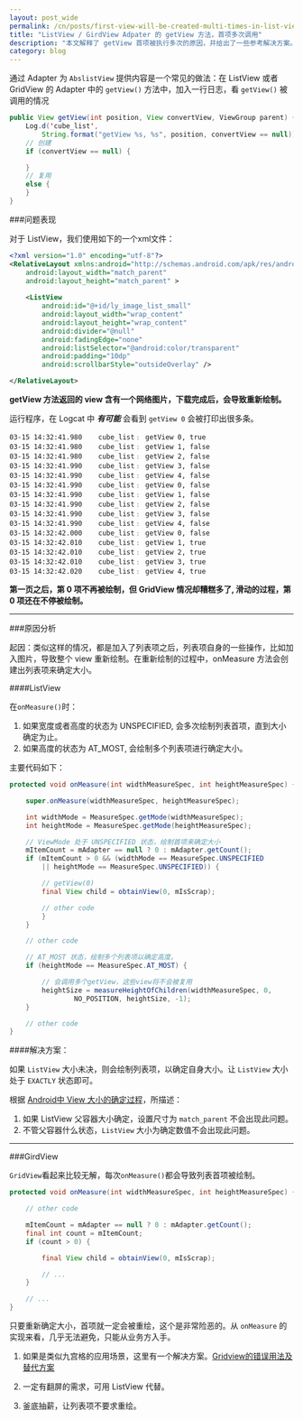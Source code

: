 ```yaml
---
layout: post_wide
permalink: /cn/posts/first-view-will-be-created-multi-times-in-list-view
title: "ListView / GirdView Adpater 的 getView 方法，首项多次调用"
description: "本文解释了 getView 首项被执行多次的原因，并给出了一些参考解决方案。"
category: blog
---
```


通过 Adapter 为 `AbslistView` 提供内容是一个常见的做法：在 ListView 或者 GridView 的 Adapter 中的 `getView()` 方法中，加入一行日志，看 `getView()` 被调用的情况

```java
public View getView(int position, View convertView, ViewGroup parent) {
    Log.d('cube_list', 
        String.format("getView %s, %s", position, convertView == null));
    // 创建
    if (convertView == null) {

    } 
    // 复用
    else {
    }
}
```

###问题表现

对于 ListView，我们使用如下的一个xml文件：

```xml
<?xml version="1.0" encoding="utf-8"?>
<RelativeLayout xmlns:android="http://schemas.android.com/apk/res/android"
    android:layout_width="match_parent"
    android:layout_height="match_parent" >
    
    <ListView
        android:id="@+id/ly_image_list_small"
        android:layout_width="wrap_content"
        android:layout_height="wrap_content"
        android:divider="@null"
        android:fadingEdge="none"
        android:listSelector="@android:color/transparent"
        android:padding="10dp"
        android:scrollbarStyle="outsideOverlay" />

</RelativeLayout>
```

**getView 方法返回的 view 含有一个网络图片，下载完成后，会导致重新绘制。**

运行程序，在 Logcat 中 ***有可能*** 会看到 `getView 0` 会被打印出很多条。

```
03-15 14:32:41.980    cube_list﹕ getView 0, true
03-15 14:32:41.980    cube_list﹕ getView 1, false
03-15 14:32:41.980    cube_list﹕ getView 2, false
03-15 14:32:41.990    cube_list﹕ getView 3, false
03-15 14:32:41.990    cube_list﹕ getView 4, false
03-15 14:32:41.990    cube_list﹕ getView 0, false
03-15 14:32:41.990    cube_list﹕ getView 1, false
03-15 14:32:41.990    cube_list﹕ getView 2, false
03-15 14:32:41.990    cube_list﹕ getView 3, false
03-15 14:32:41.990    cube_list﹕ getView 4, false
03-15 14:32:42.000    cube_list﹕ getView 0, false
03-15 14:32:42.010    cube_list﹕ getView 1, true
03-15 14:32:42.010    cube_list﹕ getView 2, true
03-15 14:32:42.010    cube_list﹕ getView 3, true
03-15 14:32:42.020    cube_list﹕ getView 4, true
```

**第一页之后，第 0 项不再被绘制，但 GridView 情况却糟糕多了, 滑动的过程，第 0 项还在不停被绘制。**

---

###原因分析

起因：类似这样的情况，都是加入了列表项之后，列表项自身的一些操作，比如加入图片，导致整个 view 重新绘制。在重新绘制的过程中，onMeasure 方法会创建出列表项来确定大小。

####ListView

在`onMeasure()`时：

1.  如果宽度或者高度的状态为 UNSPECIFIED, 会多次绘制列表首项，直到大小确定为止。
2.  如果高度的状态为 AT_MOST, 会绘制多个列表项进行确定大小。

主要代码如下：

```java
protected void onMeasure(int widthMeasureSpec, int heightMeasureSpec) {

    super.onMeasure(widthMeasureSpec, heightMeasureSpec);

    int widthMode = MeasureSpec.getMode(widthMeasureSpec);
    int heightMode = MeasureSpec.getMode(heightMeasureSpec);

    // ViewMode 处于 UNSPECIFIED 状态，绘制首项来确定大小
    mItemCount = mAdapter == null ? 0 : mAdapter.getCount();
    if (mItemCount > 0 && (widthMode == MeasureSpec.UNSPECIFIED 
        || heightMode == MeasureSpec.UNSPECIFIED)) {

        // getView(0)
        final View child = obtainView(0, mIsScrap);

        // other code
        }
    }

    // other code

    // AT_MOST 状态，绘制多个列表项以确定高度。
    if (heightMode == MeasureSpec.AT_MOST) {

        // 会调用多个getView，这些view将不会被复用
        heightSize = measureHeightOfChildren(widthMeasureSpec, 0, 
                NO_POSITION, heightSize, -1);
    }

    // other code
}
```

####解决方案：

如果 `ListView` 大小未决，则会绘制列表项，以确定自身大小。让 `ListView` 大小处于 `EXACTLY` 状态即可。

根据 [Android中 View 大小的确定过程](http://www.liaohuqiu.net/cn/posts/how-does-android-caculate-the-size-of-child-view/)，所描述：

1.  如果 ListView 父容器大小确定，设置尺寸为 `match_parent` 不会出现此问题。
2.  不管父容器什么状态，`ListView` 大小为确定数值不会出现此问题。

---

###GirdView

`GridView`看起来比较无解，每次`onMeasure()`都会导致列表首项被绘制。

```java
protected void onMeasure(int widthMeasureSpec, int heightMeasureSpec) {

    // other code

    mItemCount = mAdapter == null ? 0 : mAdapter.getCount();
    final int count = mItemCount;
    if (count > 0) {

        final View child = obtainView(0, mIsScrap);

        // ...
    }

    // ...
}
```

只要重新确定大小，首项就一定会被重绘，这个是非常险恶的。从 `onMeasure` 的实现来看，几乎无法避免，只能从业务方入手。

1.  如果是类似九宫格的应用场景，这里有一个解决方案。[Gridview的错误用法及替代方案](http://www.liaohuqiu.net/cn/posts/grid-view-do-not/)

2.  一定有翻屏的需求，可用 ListView 代替。

3.  釜底抽薪，让列表项不要求重绘。

